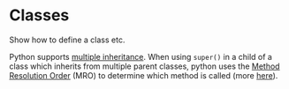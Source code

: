 




# Classes

Show how to define a class etc. 

Python supports [multiple inheritance](https://stackoverflow.com/questions/3277367/how-does-pythons-super-work-with-multiple-inheritance). When using `super()` in a child of a class which inherits from multiple parent classes, python uses the [Method Resolution Order](http://python-history.blogspot.com/2010/06/method-resolution-order.html) (MRO) to determine which method is called (more [here](https://stackoverflow.com/a/3277407)).  







